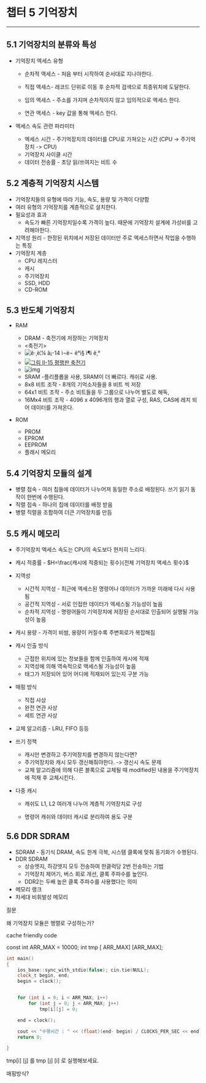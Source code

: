 # 챕터 5 기억장치

------------

## 5.1 기억장치의 분류와 특성

- 기억장치 엑세스 유형

  - 순차적 액세스 - 처음 부터 시작하여 순서대로 지나야한다.

  - 직접 액세스- 레코드 단위로 이동 후 순차적 검색으로 최종위치에 도달한다.

  - 임의 액세스 - 주소를 가지며 순차적이지 않고 임의적으로 엑세스 한다.

  - 연관 액세스 - key 값을 통해 엑세스 한다.

- 엑세스 속도 관련 파라미터

  - 엑세스 시간 - 주기억장치의 데이터를 CPU로 가져오는 시간 (CPU -> 주기억장치 -> CPU)
  - 기억장치 사이클 시간
  - 데이터 전송률 - 초당 읽/쓰여지는 비트 수



## 5.2 계층적 기억장치 시스템

- 기억장치들의 유형에 따라 기능, 속도, 용량 및 가격이 다양함
- 여러 유형의 기억장치를 계층적으로 설치한다.
- 필요성과 효과
  - 속도가 빠른 기억장치일수록 가격이 높다. 때문에 기억장치 설계에 가성비를 고려해야한다.
- 지역성 원리 - 한정된 위치에서 저장된 데이터만 주로 엑세스하면서 작업을 수행하는 특징
- 기억장치 계층
  - CPU 레지스터
  - 캐시
  - 주기억장치
  - SSD, HDD
  - CD-ROM



## 5.3 반도체 기억장치

- RAM

  - DRAM - 축전기에 저장하는 기억장치
  - <축전기>
  - ![ê·¸ë¦¼ â¡-14 ì¬ë¬ ê°ì§ ì¶ì ê¸°](http://t1.daumcdn.net/thumb/R659x0/?fname=http%3A%2F%2Ft1.daumcdn.net%2Fencyclop%2Fm24%2F7gR7hTUSwrqsEmpNANTqCcotsRDv2nbggCNlRS6s%3Ft%3D1463562830000)
  - [![그림 Ⅱ-15 평행판 축전기](http://t1.daumcdn.net/thumb/R659x0/?fname=http%3A%2F%2Ft1.daumcdn.net%2Fencyclop%2Fm24%2FvSV2SwyFS8BPlKpg4Li4NGBuVpNn1TEvLKu8EPJP%3Ft%3D1463562830000)](http://igoindol.net/siteagent/100.daum.net/multimedia/24_C-E-S3O-F0-0201-00005_002.jpg)
  - ![img](https://upload.wikimedia.org/wikipedia/commons/thumb/d/d3/RAM_n.jpg/280px-RAM_n.jpg)
  -  SRAM -플리플롭을 사용, SRAM이 더 빠르다. 캐쉬로 사용.
  - 8x8 비트 조작 - 8개의 기억소자들을 8 비트 씩 저장
  - 64x1 비트 조작 - 주소 비트들을 두 그룹으로 나누어 별도로 해독,
  - 16Mx4 비트 조작 - 4096 x 4096개의 행과 열로 구성, RAS, CAS에 레치 되어 데이터를 가져온다.

- ROM

  - PROM
  - EPROM
  - EEPROM
  - 플래시 메모리



## 5.4 기억장치 모듈의 설계

- 병렬 접속 - 여러 칩들에 데이터가 나누어져 동일한 주소로 배정된다. 쓰기 읽기 동작이 한번에 수행된다.
- 직렬 접속 - 하나의 칩에 데이터를 배정 받음
- 병렬 직렬을 조합하여 더큰 기억장치를 만듬



## 5.5 캐시 메모리

- 주기억장치 엑세스 속도는 CPU의 속도보다 현저히 느리다.

- 캐시 적중률 - $H=\frac{캐시에 적중되는 횟수}{전체 기억장치 액세스 횟수}​$ 

- 지역성
  - 시간적 지역성 - 최근에 엑세스된 명령어나 데이터가 가까운 미래에 다시 사용됨
  - 공간적 지역성 - 서로 인접한 데이터가 엑세스될 가능성이 높음
  - 순차적 지역성 - 명령어들이 기억장치에 저장된 순서대로 인출되어 실행될 가능성이 높음

- 캐시 용량 - 가격이 비쌈, 용량이 커질수록 주변회로가 복잡해짐

- 캐시 인출 방식 

  - 근접한 위치에 있는 정보들을 함께 인출하여 캐시에 적재
  - 지역성에 의해 역속적으로 액세스될 가능성이 높음
  - 태그가 저장되어 있어 어디에 적재되어 있는지 구분 가능

- 매핑 방식

  - 직접 사상
  - 완전 연관 사상
  - 세트 연관 사상

- 교체 알고리즘 - LRU, FIFO 등등

- 쓰기 정책

  - 캐시만 변경하고 주기억장치를 변경하지 않는다면?
  - 주기억장치와 캐시 모두 갱신해줘야한다. -> 갱신시 속도 문제
  - 교체 알고리즘에 의해 다른 블록으로 교체될 때 modified된 내용을 주기억장치에 적재 후 교체시킨다.

- 다중 캐시

  - 캐쉬도 L1, L2 여러개 나누어 계층적 기억장치로 구성

  - 명령어 캐쉬와 데이터 캐시로 분리하여 용도 구분



## 5.6 DDR SDRAM

- SDRAM - 동기식 DRAM, 속도 한계 극복, 시스템 클록에 맞춰 동기화가 수행된다.
- DDR SDRAM 
  - 상승엣지, 하강엣지 모두 전송하여 한클럭당 2번 전송하는 기법
  - 기억장치 제어기, 버스 회로 개선, 클록 주파수를 높인다.
  - DDR2는 두배 높은 클록 주파수를 사용했다는 의미
- 메모리 랭크
- 차세대 비휘발성 메모리



질문

왜 기억장치 모듈은 행렬로 구성하는가?

cache friendly code



const int ARR_MAX = 10000;
int tmp [ ARR_MAX] [ARR_MAX];

```c++
int main()
{
	ios_base::sync_with_stdio(false); cin.tie(NULL);
	clock_t begin, end;
	begin = clock();


    for (int i = 0; i < ARR_MAX; i++)
        for (int j = 0; j < ARR_MAX; j++)
            tmp[i][j] = 0;

    end = clock();

    cout << "수행시간 : " << (float)(end- begin) / CLOCKS_PER_SEC << endl;
    return 0;

}
```



tmp[i] [j] 를 tmp [j] [i] 로 실행해보세요.

매핑방식?

